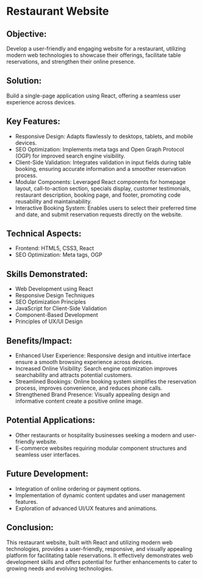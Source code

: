# Restaurant Website

## Objective: 
Develop a user-friendly and engaging website for a restaurant, utilizing modern web technologies to showcase their offerings, facilitate table reservations, and strengthen their online presence.

## Solution: 
Build a single-page application using React, offering a seamless user experience across devices.

## Key Features:
<ul>
<li>Responsive Design: Adapts flawlessly to desktops, tablets, and mobile devices.</li>
<li>SEO Optimization: Implements meta tags and Open Graph Protocol (OGP) for improved search engine visibility.</li>
<li>Client-Side Validation: Integrates validation in input fields during table booking, ensuring accurate information and a smoother reservation process.</li>
<li>Modular Components: Leveraged React components for homepage layout, call-to-action section, specials display, customer testimonials, restaurant description, booking page, and footer, promoting code reusability and maintainability.</li>
<li>Interactive Booking System: Enables users to select their preferred time and date, and submit reservation requests directly on the website.</li>
</ul>

## Technical Aspects:
<ul>
<li>Frontend: HTML5, CSS3, React</li>
<li>SEO Optimization: Meta tags, OGP</li>
</ul>

## Skills Demonstrated:
<ul>
<li>Web Development using React</li>
<li>Responsive Design Techniques</li>
<li>SEO Optimization Principles</li>
<li>JavaScript for Client-Side Validation</li>
<li>Component-Based Development</li>
<li>Principles of UX/UI Design</li>
</ul>

## Benefits/Impact:
<ul>
<li>Enhanced User Experience: Responsive design and intuitive interface ensure a smooth browsing experience across devices.</li>
<li>Increased Online Visibility: Search engine optimization improves searchability and attracts potential customers.</li>
<li>Streamlined Bookings: Online booking system simplifies the reservation process, improves convenience, and reduces phone calls.</li>
<li>Strengthened Brand Presence: Visually appealing design and informative content create a positive online image.</li>
</ul>

## Potential Applications:
<ul>
<li>Other restaurants or hospitality businesses seeking a modern and user-friendly website.</li>
<li>E-commerce websites requiring modular component structures and seamless user interfaces.</li>
</ul>

## Future Development:
<ul>
<li>Integration of online ordering or payment options.</li>
<li>Implementation of dynamic content updates and user management features.</li>
<li>Exploration of advanced UI/UX features and animations.</li>
</ul>
</ul>

## Conclusion:
This restaurant website, built with React and utilizing modern web technologies, provides a user-friendly, responsive, and visually appealing platform for facilitating table reservations. It effectively demonstrates web development skills and offers potential for further enhancements to cater to growing needs and evolving technologies.
